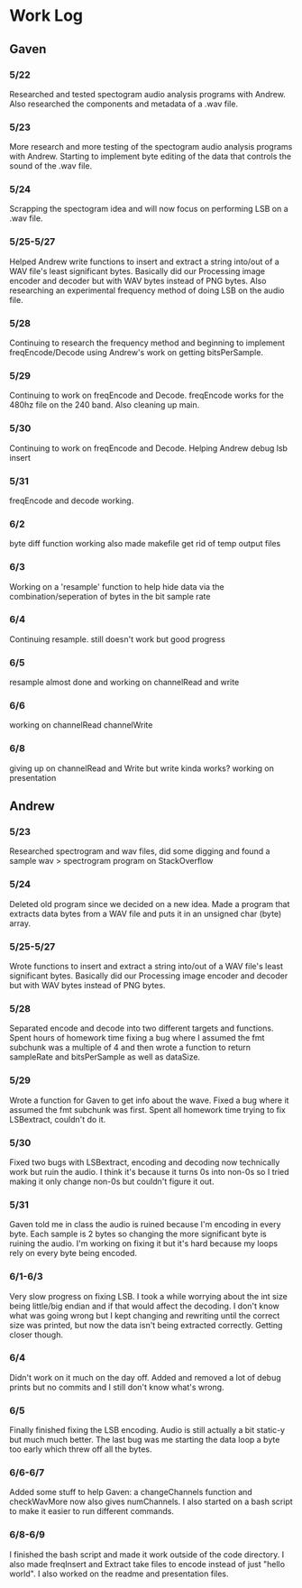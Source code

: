 # Work Log

## Gaven

### 5/22

Researched and tested spectogram audio analysis programs with Andrew. Also researched the components and metadata of a .wav file.

### 5/23

More research and more testing of the spectogram audio analysis programs with Andrew. Starting to implement byte editing of the data that controls the sound of the .wav file.

### 5/24

Scrapping the spectogram idea and will now focus on performing LSB on a .wav file.

### 5/25-5/27

Helped Andrew write functions to insert and extract a string into/out of a WAV file's least significant bytes. Basically did our Processing image encoder and decoder but with WAV bytes instead of PNG bytes. Also researching an experimental frequency method of doing LSB on the audio file.

### 5/28

Continuing to research the frequency method and beginning to implement freqEncode/Decode using Andrew's work on getting bitsPerSample.

### 5/29

Continuing to work on freqEncode and Decode. freqEncode works for the 480hz file on the 240 band. Also cleaning up main.

### 5/30

Continuing to work on freqEncode and Decode. Helping Andrew debug lsb insert

### 5/31

freqEncode and decode working.

### 6/2

byte diff function working also made makefile get rid of temp output files

### 6/3

Working on a 'resample' function to help hide data via the combination/seperation of bytes in the bit sample rate

### 6/4
Continuing resample. still doesn't work but good progress

### 6/5
resample almost done and working on channelRead and write

### 6/6
working on channelRead channelWrite

### 6/8
giving up on channelRead and Write but write kinda works?
working on presentation 


## Andrew

### 5/23

Researched spectrogram and wav files, did some digging and found a sample wav > spectrogram program on StackOverflow

### 5/24

Deleted old program since we decided on a new idea. Made a program that extracts data bytes from a WAV file and puts it in an unsigned char (byte) array.

### 5/25-5/27

Wrote functions to insert and extract a string into/out of a WAV file's least significant bytes. Basically did our Processing image encoder and decoder but with WAV bytes instead of PNG bytes.

### 5/28

Separated encode and decode into two different targets and functions. Spent hours of homework time fixing a bug where I assumed the fmt subchunk was a multiple of 4 and then wrote a function to return sampleRate and bitsPerSample as well as dataSize.

### 5/29

Wrote a function for Gaven to get info about the wave. Fixed a bug where it assumed the fmt subchunk was first. Spent all homework time trying to fix LSBextract, couldn't do it.

### 5/30

Fixed two bugs with LSBextract, encoding and decoding now technically work but ruin the audio. I think it's because it turns 0s into non-0s so I tried making it only change non-0s but couldn't figure it out.

### 5/31

Gaven told me in class the audio is ruined because I'm encoding in every byte. Each sample is 2 bytes so changing the more significant byte is ruining the audio. I'm working on fixing it but it's hard because my loops rely on every byte being encoded.

### 6/1-6/3

Very slow progress on fixing LSB. I took a while worrying about the int size being little/big endian and if that would affect the decoding. I don't know what was going wrong but I kept changing and rewriting until the correct size was printed, but now the data isn't being extracted correctly. Getting closer though.

### 6/4

Didn't work on it much on the day off. Added and removed a lot of debug prints but no commits and I still don't know what's wrong.

### 6/5

Finally finished fixing the LSB encoding. Audio is still actually a bit static-y but much much better. The last bug was me starting the data loop a byte too early which threw off all the bytes.

### 6/6-6/7

Added some stuff to help Gaven: a changeChannels function and checkWavMore now also gives numChannels. I also started on a bash script to make it easier to run different commands.

### 6/8-6/9

I finished the bash script and made it work outside of the code directory. I also made freqInsert and Extract take files to encode instead of just "hello world". I also worked on the readme and presentation files.

